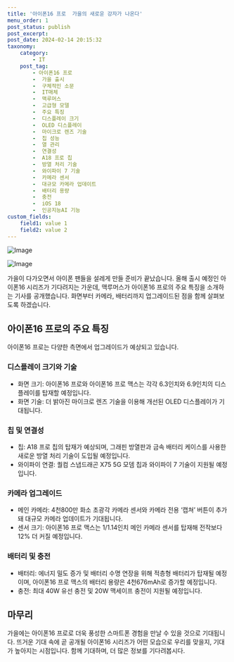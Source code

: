 ```yaml
---
title: '아이폰16 프로  가을의 새로운 강자가 나온다'
menu_order: 1
post_status: publish
post_excerpt: 
post_date: 2024-02-14 20:15:32
taxonomy:
    category:
        - IT
    post_tag:
        - 아이폰16 프로
        -  가을 출시
        -  구체적인 소문
        -  IT매체
        -  맥루머스
        -  고급형 모델
        -  주요 특징
        -  디스플레이 크기
        -  OLED 디스플레이
        -  마이크로 렌즈 기술
        -  칩 성능
        -  열 관리
        -  연결성
        -  A18 프로 칩
        -  방열 처리 기술
        -  와이파이 7 기술
        -  카메라 센서
        -  대규모 카메라 업데이트
        -  배터리 용량
        -  충전
        -  iOS 18
        -  인공지능AI 기능
custom_fields:
    field1: value 1
    field2: value 2
---
```


![Image](https://imgnews.pstatic.net/image/092/2024/02/13/0002321060_001_20240213130001238.jpg?type=w647)

![Image](https://imgnews.pstatic.net/image/092/2024/02/13/0002321060_002_20240213130001284.jpg?type=w647)

가을이 다가오면서 아이폰 팬들을 설레게 만들 준비가 끝났습니다. 올해 출시 예정인 아이폰16 시리즈가 기다려지는 가운데, 맥루머스가 아이폰16 프로의 주요 특징을 소개하는 기사를 공개했습니다. 화면부터 카메라, 배터리까지 업그레이드된 점을 함께 살펴보도록 하겠습니다.
## 아이폰16 프로의 주요 특징
아이폰16 프로는 다양한 측면에서 업그레이드가 예상되고 있습니다.
### 디스플레이 크기와 기술
- 화면 크기: 아이폰16 프로와 아이폰16 프로 맥스는 각각 6.3인치와 6.9인치의 디스플레이를 탑재할 예정입니다. 
- 화면 기술: 더 밝아진 마이크로 렌즈 기술을 이용해 개선된 OLED 디스플레이가 기대됩니다.
### 칩 및 연결성
- 칩: A18 프로 칩의 탑재가 예상되며, 그래핀 방열판과 금속 배터리 케이스를 사용한 새로운 방열 처리 기술이 도입될 예정입니다.
- 와이파이 연결: 퀄컴 스냅드래곤 X75 5G 모뎀 칩과 와이파이 7 기술이 지원될 예정입니다.
### 카메라 업그레이드
- 메인 카메라: 4천800만 화소 초광각 카메라 센서와 카메라 전용 ‘캡쳐’ 버튼이 추가돼 대규모 카메라 업데이트가 기대됩니다.
- 센서 크기: 아이폰16 프로 맥스는 1/1.14인치 메인 카메라 센서를 탑재해 전작보다 12% 더 커질 예정입니다.
### 배터리 및 충전
- 배터리: 에너지 밀도 증가 및 배터리 수명 연장을 위해 적층형 배터리가 탑재될 예정이며, 아이폰16 프로 맥스의 배터리 용량은 4천676mAh로 증가할 예정입니다.
- 충전: 최대 40W 유선 충전 및 20W 맥세이프 충전이 지원될 예정입니다.
## 마무리
가을에는 아이폰16 프로로 더욱 풍성한 스마트폰 경험을 만날 수 있을 것으로 기대됩니다. 뜨거운 기대 속에 곧 공개될 아이폰16 시리즈가 어떤 모습으로 우리를 맞을지, 기대가 높아지는 시점입니다. 함께 기대하며, 더 많은 정보를 기다려봅시다.
